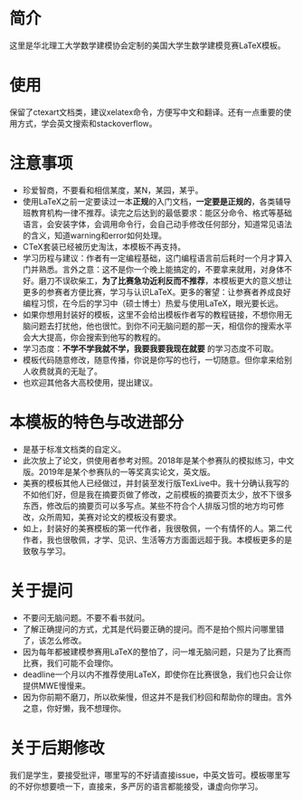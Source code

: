 # 简介

这里是华北理工大学数学建模协会定制的美国大学生数学建模竞赛LaTeX模板。

# 使用

保留了ctexart文档类，建议xelatex命令，方便写中文和翻译。还有一点重要的使用方式，学会英文搜索和stackoverflow。

# 注意事项

- 珍爱智商，不要看和相信某度，某N，某园，某乎。
- 使用LaTeX之前一定要读过一本**正规**的入门文档，**一定要是正规的**，各类辅导班教育机构一律不推荐。读完之后达到的最低要求：能区分命令、格式等基础语言，会安装字体，会调用命令行，会自己动手修改任何部分，知道常见语法的含义，知道warning和error如何处理。
- CTeX套装已经被历史淘汰，本模板不再支持。
- 学习历程与建议：作者有一定编程基础，这门编程语言前后耗时一个月才算入门并熟悉。言外之意：这不是你一个晚上能搞定的，不要拿来就用，对身体不好。磨刀不误砍柴工，**为了比赛急功近利反而不推荐**，本模板更大的意义想让更多的参赛者方便比赛，学习与认识LaTeX。更多的奢望：让参赛者养成良好编程习惯，在今后的学习中（硕士博士）热爱与使用LaTeX，眼光要长远。
- 如果你想用封装好的模板，这里不会给出模板作者写的教程链接，不想你用无脑问题去打扰他，他也很忙。到你不问无脑问题的那一天，相信你的搜索水平会大大提高，你会搜索到他写的教程的。
- 学习态度：**不学不学我就不学，我要我要我现在就要** 的学习态度不可取。
- 模板代码随意修改，随意传播，你说是你写的也行，一切随意。但你拿来给别人收费就真的无耻了。
- 也欢迎其他各大高校使用，提出建议。

# 本模板的特色与改进部分

- 是基于标准文档类的自定义。
- 此次放上了论文，供使用者参考对照。2018年是某个参赛队的模拟练习，中文版。2019年是某个参赛队的一等奖真实论文，英文版。
- 美赛的模板其他人已经做过，并封装至发行版TexLive中。我十分确认我写的不如他们好，但是我在摘要页做了修改，之前模板的摘要页太少，放不下很多东西，修改后的摘要页可以多写点。某些不符合个人排版习惯的地方均可修改，众所周知，美赛对论文的模板没有要求。
- 如上，封装好的美赛模板的第一代作者，我很敬佩，一个有情怀的人。第二代作者，我也很敬佩，才学、见识、生活等方方面面远超于我。本模板更多的是致敬与学习。

# 关于提问

- 不要问无脑问题。不要不看书就问。
- 了解正确提问的方式，尤其是代码要正确的提问。而不是拍个照片问哪里错了，该怎么修改。
- 因为每年都被建模参赛用LaTeX的整怕了，问一堆无脑问题，只是为了比赛而比赛，我们可能不会理你。
- deadline一个月以内不推荐使用LaTeX，即使你在比赛很急，我们也只会让你提供MWE慢慢来。
- 因为你前期不磨刀，所以砍柴慢，但这并不是我们秒回和帮助你的理由。言外之意，你好懒，我不想理你。

# 关于后期修改

我们是学生，要接受批评，哪里写的不好请直接issue，中英文皆可。模板哪里写的不好你想要喷一下，直接来，多严厉的语言都能接受，谦虚向你学习。